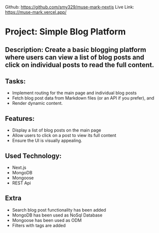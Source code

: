 Github: https://github.com/smy329/muse-mark-nextjs
Live Link: https://muse-mark.vercel.app/

# Project: Simple Blog Platform

## Description: Create a basic blogging platform where users can view a list of blog posts and click on individual posts to read the full content.

## Tasks:

- Implement routing for the main page and individual blog posts
- Fetch blog post data from Markdown files (or an API if you prefer), and
- Render dynamic content.

## Features:

- Display a list of blog posts on the main page
- Allow users to click on a post to view its full content
- Ensure the UI is visually appealing.

## Used Technology:

- Next.js
- MongoDB
- Mongoose
- REST Api

## Extra

- Search blog post functionality has been added
- MongoDB has been used as NoSql Database
- Mongoose has been used as ODM
- Filters with tags are added
